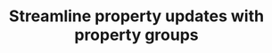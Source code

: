 ---
title: "Streamline property updates with property groups"
source: "https://help.amplitude.com/hc/en-us/articles/5078762828699-Streamline-property-updates-with-property-groups"
id: 73ffabf3-485b-4bb5-84a0-aea900f3dcad
---